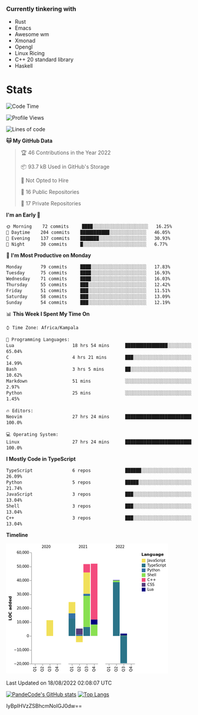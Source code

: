 ### Currently tinkering with
 - Rust
 - Emacs
 - Awesome wm
 - Xmonad
 - Opengl
 - Linux Ricing
 - C++ 20 standard library
 - Haskell

# Stats
<!--START_SECTION:waka-->
![Code Time](http://img.shields.io/badge/Code%20Time-244%20hrs%2040%20mins-blue)

![Profile Views](http://img.shields.io/badge/Profile%20Views-0-blue)

![Lines of code](https://img.shields.io/badge/From%20Hello%20World%20I%27ve%20Written-162%20Thousand%20lines%20of%20code-blue)

**🐱 My GitHub Data** 

> 🏆 46 Contributions in the Year 2022
 > 
> 📦 93.7 kB Used in GitHub's Storage 
 > 
> 🚫 Not Opted to Hire
 > 
> 📜 16 Public Repositories 
 > 
> 🔑 17 Private Repositories  
 > 
**I'm an Early 🐤** 

```text
🌞 Morning    72 commits     ████░░░░░░░░░░░░░░░░░░░░░   16.25% 
🌆 Daytime    204 commits    ███████████░░░░░░░░░░░░░░   46.05% 
🌃 Evening    137 commits    ███████░░░░░░░░░░░░░░░░░░   30.93% 
🌙 Night      30 commits     █░░░░░░░░░░░░░░░░░░░░░░░░   6.77%

```
📅 **I'm Most Productive on Monday** 

```text
Monday       79 commits     ████░░░░░░░░░░░░░░░░░░░░░   17.83% 
Tuesday      75 commits     ████░░░░░░░░░░░░░░░░░░░░░   16.93% 
Wednesday    71 commits     ████░░░░░░░░░░░░░░░░░░░░░   16.03% 
Thursday     55 commits     ███░░░░░░░░░░░░░░░░░░░░░░   12.42% 
Friday       51 commits     ███░░░░░░░░░░░░░░░░░░░░░░   11.51% 
Saturday     58 commits     ███░░░░░░░░░░░░░░░░░░░░░░   13.09% 
Sunday       54 commits     ███░░░░░░░░░░░░░░░░░░░░░░   12.19%

```


📊 **This Week I Spent My Time On** 

```text
⌚︎ Time Zone: Africa/Kampala

💬 Programming Languages: 
Lua                      18 hrs 54 mins      ████████████████░░░░░░░░░   65.04% 
C                        4 hrs 21 mins       ███░░░░░░░░░░░░░░░░░░░░░░   14.99% 
Bash                     3 hrs 5 mins        ██░░░░░░░░░░░░░░░░░░░░░░░   10.62% 
Markdown                 51 mins             ░░░░░░░░░░░░░░░░░░░░░░░░░   2.97% 
Python                   25 mins             ░░░░░░░░░░░░░░░░░░░░░░░░░   1.45%

🔥 Editors: 
Neovim                   27 hrs 24 mins      █████████████████████████   100.0%

💻 Operating System: 
Linux                    27 hrs 24 mins      █████████████████████████   100.0%

```

**I Mostly Code in TypeScript** 

```text
TypeScript               6 repos             ██████░░░░░░░░░░░░░░░░░░░   26.09% 
Python                   5 repos             █████░░░░░░░░░░░░░░░░░░░░   21.74% 
JavaScript               3 repos             ███░░░░░░░░░░░░░░░░░░░░░░   13.04% 
Shell                    3 repos             ███░░░░░░░░░░░░░░░░░░░░░░   13.04% 
C++                      3 repos             ███░░░░░░░░░░░░░░░░░░░░░░   13.04%

```


**Timeline**

![Chart not found](https://raw.githubusercontent.com/PandeCode/PandeCode/main/charts/bar_graph.png) 


 Last Updated on 18/08/2022 02:08:07 UTC
<!--END_SECTION:waka-->
[![PandeCode's GitHub stats](https://github-readme-stats.vercel.app/api?username=PandeCode&theme=dracula&hide_border=true&show_icons=true)](https://github.com/anuraghazra/github-readme-stats)
[![Top Langs](https://github-readme-stats.vercel.app/api/top-langs/?username=PandeCode&layout=compact&theme=dracula&hide_border=true)](https://github.com/anuraghazra/github-readme-stats)

IyBpIHVzZSBhcmNoIGJ0dw==
